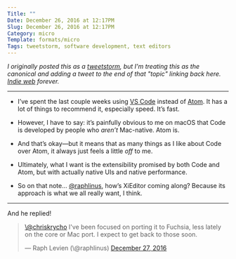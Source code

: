 ```yaml
---
Title: ""
Date: December 26, 2016 at 12:17PM
Slug: December 26, 2016 at 12:17PM
Category: micro
Template: formats/micro
Tags: tweetstorm, software development, text editors
---
```


<i class=editorial>I originally posted this as a [tweetstorm], but I'm treating *this* as the canonical and adding a tweet to the end of that "topic" linking back here. [Indie web] forever.</i>

[tweetstorm]: https://twitter.com/chriskrycho/status/813448664349818880
[Indie web]: http://indiewebcamp.com

---

- I’ve spent the last couple weeks using [VS Code] instead of [Atom]. It has a lot of things to recommend it, especially speed. It’s fast.

- However, I have to say: it’s painfully obvious to me on macOS that Code is developed by people who *aren’t* Mac-native. Atom is.

- And that’s okay—but it means that as many things as I like about Code over Atom, it always just feels a little *off* to me.

- Ultimately, what I want is the extensibility promised by both Code and Atom, but with actually native UIs and native performance.

- So on that note… [\@raphlinus], how’s XiEditor coming along? Because its approach is what we all really want, I think.

[VS Code]: https://code.visualstudio.com
[Atom]: https://www.appveyor.com
[\@raphlinus]: https://twitter.com/raphlinus

---

And he replied!

<blockquote class="twitter-tweet" data-lang="en"><p lang="en" dir="ltr"><a href="https://twitter.com/chriskrycho">\@chriskrycho</a> I&#39;ve been focused on porting it to Fuchsia, less lately on the core or Mac port. I expect to get back to those soon.</p>&mdash; Raph Levien (\@raphlinus) <a href="https://twitter.com/raphlinus/status/813634657459716096">December 27, 2016</a></blockquote> <script async src="//platform.twitter.com/widgets.js" charset="utf-8"></script>